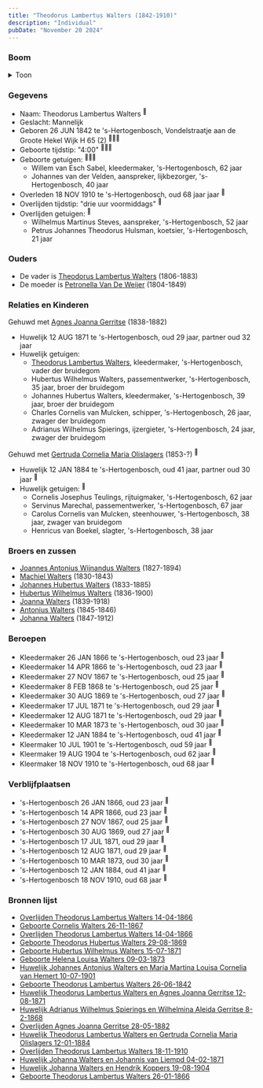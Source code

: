 ```yaml
---
title: "Theodorus Lambertus Walters (1842-1910)"
description: "Individual"
pubDate: "November 20 2024"
---
```


### Boom
<details><summary>Toon</summary>

![test](https://www.plantuml.com/plantuml/svg/dPJVRzem4CVV_LUSseS-8UKN412Y1GhTghQWZRRQ4tAIM_0mDhADAbJnl-y2AI2D5RQN93hV-JxV-zgviOuRjvnBPcT2BRZXSqXuEikDNggifwKsu0nNbfPGEJOL6K8gJ2fn-utpXLl17ES96hiDMOS6jLija1ticafkBRmp0EXgaw4PJqKwKsXjgpNdGhNR4B8rOrSmshIoR5jnCPwYphHPMdZWHHT7NwzSKXDx0Tp2Ly_puXZWiXyEgeCkjNZ_AL1cQsWr4vwi9ebsJcAp3NuTllT7uCTU3QuFikniAUM4gsoI6crjeecgI6_0i3Ucz3Y4ArlvGgrrZYhHDfqIQOatGcUeG4eEBrp1BS8hYbzezcmDOXjq-s4__8GjYCfcNdGMMnMUXY-K7ZK-OMirtp3BXCgB2h-i26eRj06X1Gsub2AVkXNnwpV2MxDod9LAcS5A3Vj0MKa1MlAzEli7foWTTdwVTYoemVtpKo4p-5FcwI75MyaDtpisf0_iJaxfSA-vKXpkq1ZXBEw0_Tevzb6hstwFNc7y7w1138-T7yL9EoBpk9i1T9xlgABkxzmCZxjPZBmqBzouMKZQ1pvs9-7EB3CEFMteE0iEZzpGSoY5bJm_z93kqJadEYHHtmYnUkJwd1p9DTs2loc_xnH78evsoYFlbFB8OoNvFi1kK6Nqw_iD)
</details>

### Gegevens
- Naam: Theodorus Lambertus Walters <sup><a href="../s00141/" style="text-decoration:none" title="Geboorte Theodorus Lambertus Walters 26-06-1842">:link:</a></sup>
- Geslacht: Mannelijk
- Geboren 26 JUN 1842 te 's-Hertogenbosch, Vondelstraatje aan de Groote Hekel Wijk H 65 (2) <sup><a href="../s00141/" style="text-decoration:none" title="Geboorte Theodorus Lambertus Walters 26-06-1842">:link:</a><a href="../s00153/" style="text-decoration:none" title="Huwelijk Theodorus Lambertus Walters en Agnes Joanna Gerritse 12-08-1871">:link:</a><a href="../s00157/" style="text-decoration:none" title="Huwelijk Theodorus Lambertus Walters en Gertruda Cornelia Maria Olislagers 12-01-1884">:link:</a></sup>
- Geboorte tijdstip: "4:00" <sup><a href="../s00141/" style="text-decoration:none" title="Geboorte Theodorus Lambertus Walters 26-06-1842">:link:</a><a href="../s00153/" style="text-decoration:none" title="Huwelijk Theodorus Lambertus Walters en Agnes Joanna Gerritse 12-08-1871">:link:</a><a href="../s00157/" style="text-decoration:none" title="Huwelijk Theodorus Lambertus Walters en Gertruda Cornelia Maria Olislagers 12-01-1884">:link:</a></sup>
- Geboorte getuigen: <sup><a href="../s00141/" style="text-decoration:none" title="Geboorte Theodorus Lambertus Walters 26-06-1842">:link:</a><a href="../s00153/" style="text-decoration:none" title="Huwelijk Theodorus Lambertus Walters en Agnes Joanna Gerritse 12-08-1871">:link:</a><a href="../s00157/" style="text-decoration:none" title="Huwelijk Theodorus Lambertus Walters en Gertruda Cornelia Maria Olislagers 12-01-1884">:link:</a></sup>
  - Willem van Esch Sabel, kleedermaker, \'s-Hertogenbosch, 62 jaar
  - Johannes van der Velden, aanspreker, lijkbezorger, \'s-Hertogenbosch, 40 jaar
- Overleden 18 NOV 1910 te 's-Hertogenbosch, oud 68 jaar jaar <sup><a href="../s00160/" style="text-decoration:none" title="Overlijden Theodorus Lambertus Walters 18-11-1910">:link:</a></sup>
- Overlijden tijdstip: "drie uur voormiddags" <sup><a href="../s00160/" style="text-decoration:none" title="Overlijden Theodorus Lambertus Walters 18-11-1910">:link:</a></sup>
- Overlijden getuigen: <sup><a href="../s00160/" style="text-decoration:none" title="Overlijden Theodorus Lambertus Walters 18-11-1910">:link:</a></sup>
  - Wilhelmus Martinus Steves, aanspreker, \'s-Hertogenbosch, 52 jaar
  - Petrus Johannes Theodorus Hulsman, koetsier, \'s-Hertogenbosch, 21 jaar

### Ouders
- De vader is [Theodorus Lambertus Walters](../i00088/) (1806-1883)
- De moeder is [Petronella Van De Weijer](../i00089/) (1804-1849)

### Relaties en Kinderen

Gehuwd met [Agnes Joanna Gerritse](../i00116/) (1838-1882) 
- Huwelijk 12 AUG 1871 te 's-Hertogenbosch, oud 29 jaar, partner oud 32 jaar 
- Huwelijk getuigen:  
  - [Theodorus Lambertus Walters](../i00088/), kleedermaker, \'s-Hertogenbosch, vader der bruidegom
  - Hubertus Wilhelmus Walters, passementwerker, \'s-Hertogenbosch, 35 jaar, broer der bruidegom
  - Johannes Hubertus Walters, kleedermaker, \'s-Hertogenbosch, 39 jaar, broer der bruidegom
  - Charles Cornelis van Mulcken, schipper, \'s-Hertogenbosch, 26 jaar, zwager der bruidegom
  - Adrianus Wilhelmus Spierings, ijzergieter, \'s-Hertogenbosch, 24 jaar, zwager der bruidegom

Gehuwd met [Gertruda Cornelia Maria Olislagers](../i00117/) (1853-?) <sup><a href="../s00157/" style="text-decoration:none" title="Huwelijk Theodorus Lambertus Walters en Gertruda Cornelia Maria Olislagers 12-01-1884">:link:</a></sup>
- Huwelijk 12 JAN 1884 te 's-Hertogenbosch, oud 41 jaar, partner oud 30 jaar <sup><a href="../s00157/" style="text-decoration:none" title="Huwelijk Theodorus Lambertus Walters en Gertruda Cornelia Maria Olislagers 12-01-1884">:link:</a></sup>
- Huwelijk getuigen:  <sup><a href="../s00157/" style="text-decoration:none" title="Huwelijk Theodorus Lambertus Walters en Gertruda Cornelia Maria Olislagers 12-01-1884">:link:</a></sup>
  - Cornelis Josephus Teulings, rijtuigmaker, \'s-Hertogenbosch, 62 jaar
  - Servinus Marechal, passementwerker, \'s-Hertogenbosch, 67 jaar
  - Carolus Cornelis van Mulcken, steenhouwer, \'s-Hertogenbosch, 38 jaar, zwager van bruidegom
  - Henricus van Boekel, slagter, \'s-Hertogenbosch, 38 jaar

### Broers en zussen
- [Joannes Antonius Wijnandus Walters](../i00103/) (1827-1894)
- [Machiel Walters](../i00104/) (1830-1843)
- [Johannes Hubertus Walters](../i00079/) (1833-1885)
- [Hubertus Wilhelmus Walters](../i00105/) (1836-1900)
- [Joanna Walters](../i00106/) (1839-1918)
- [Antonius Walters](../i00108/) (1845-1846)
- [Johanna Walters](../i00109/) (1847-1912)

### Beroepen
- Kleedermaker 26 JAN 1866 te 's-Hertogenbosch, oud 23 jaar <sup><a href="../s00119/" style="text-decoration:none" title="Geboorte Theodorus Lambertus Walters 26-01-1866">:link:</a></sup>
- Kleedermaker 14 APR 1866 te 's-Hertogenbosch, oud 23 jaar <sup><a href="../s00120/" style="text-decoration:none" title="Overlijden Theodorus Lambertus Walters 14-04-1866">:link:</a></sup>
- Kleedermaker 27 NOV 1867 te 's-Hertogenbosch, oud 25 jaar <sup><a href="../s00121/" style="text-decoration:none" title="Geboorte Cornelis Walters 26-11-1867">:link:</a></sup>
- Kleedermaker 8 FEB 1868 te 's-Hertogenbosch, oud 25 jaar <sup><a href="../s00223/" style="text-decoration:none" title="Huwelijk Adrianus Wilhelmus Spierings en Wilhelmina Aleida Gerritse 8-2-1868">:link:</a></sup>
- Kleedermaker 30 AUG 1869 te 's-Hertogenbosch, oud 27 jaar <sup><a href="../s00100/" style="text-decoration:none" title="Geboorte Theodorus Hubertus Walters 29-08-1869">:link:</a></sup>
- Kleedermaker 17 JUL 1871 te 's-Hertogenbosch, oud 29 jaar <sup><a href="../s00123/" style="text-decoration:none" title="Geboorte Hubertus Wilhelmus Walters 15-07-1871">:link:</a></sup>
- Kleedermaker 12 AUG 1871 te 's-Hertogenbosch, oud 29 jaar <sup><a href="../s00153/" style="text-decoration:none" title="Huwelijk Theodorus Lambertus Walters en Agnes Joanna Gerritse 12-08-1871">:link:</a></sup>
- Kleedermaker 10 MAR 1873 te 's-Hertogenbosch, oud 30 jaar <sup><a href="../s00125/" style="text-decoration:none" title="Geboorte Helena Louisa Walters 09-03-1873">:link:</a></sup>
- Kleedermaker 12 JAN 1884 te 's-Hertogenbosch, oud 41 jaar <sup><a href="../s00157/" style="text-decoration:none" title="Huwelijk Theodorus Lambertus Walters en Gertruda Cornelia Maria Olislagers 12-01-1884">:link:</a></sup>
- Kleermaker 10 JUL 1901 te 's-Hertogenbosch, oud 59 jaar <sup><a href="../s00132/" style="text-decoration:none" title="Huwelijk Johannes Antonius Walters en Maria Martina Louisa Cornelia van Hemert 10-07-1901">:link:</a></sup>
- Kleermaker 19 AUG 1904 te 's-Hertogenbosch, oud 62 jaar <sup><a href="../s00159/" style="text-decoration:none" title="Huwelijk Johanna Walters en Hendrik Koppers 19-08-1904">:link:</a></sup>
- Kleermaker 18 NOV 1910 te 's-Hertogenbosch, oud 68 jaar <sup><a href="../s00160/" style="text-decoration:none" title="Overlijden Theodorus Lambertus Walters 18-11-1910">:link:</a></sup>

### Verblijfplaatsen
- 's-Hertogenbosch  26 JAN 1866, oud 23 jaar  <sup><a href="../s00119/" style="text-decoration:none" title="Geboorte Theodorus Lambertus Walters 26-01-1866">:link:</a></sup>
- 's-Hertogenbosch  14 APR 1866, oud 23 jaar  <sup><a href="../s00120/" style="text-decoration:none" title="Overlijden Theodorus Lambertus Walters 14-04-1866">:link:</a></sup>
- 's-Hertogenbosch  27 NOV 1867, oud 25 jaar  <sup><a href="../s00121/" style="text-decoration:none" title="Geboorte Cornelis Walters 26-11-1867">:link:</a></sup>
- 's-Hertogenbosch  30 AUG 1869, oud 27 jaar  <sup><a href="../s00100/" style="text-decoration:none" title="Geboorte Theodorus Hubertus Walters 29-08-1869">:link:</a></sup>
- 's-Hertogenbosch  17 JUL 1871, oud 29 jaar  <sup><a href="../s00123/" style="text-decoration:none" title="Geboorte Hubertus Wilhelmus Walters 15-07-1871">:link:</a></sup>
- 's-Hertogenbosch  12 AUG 1871, oud 29 jaar  <sup><a href="../s00153/" style="text-decoration:none" title="Huwelijk Theodorus Lambertus Walters en Agnes Joanna Gerritse 12-08-1871">:link:</a></sup>
- 's-Hertogenbosch  10 MAR 1873, oud 30 jaar  <sup><a href="../s00125/" style="text-decoration:none" title="Geboorte Helena Louisa Walters 09-03-1873">:link:</a></sup>
- 's-Hertogenbosch  12 JAN 1884, oud 41 jaar  <sup><a href="../s00157/" style="text-decoration:none" title="Huwelijk Theodorus Lambertus Walters en Gertruda Cornelia Maria Olislagers 12-01-1884">:link:</a></sup>
- 's-Hertogenbosch  18 NOV 1910, oud 68 jaar  <sup><a href="../s00160/" style="text-decoration:none" title="Overlijden Theodorus Lambertus Walters 18-11-1910">:link:</a></sup>

### Bronnen lijst
- [Overlijden Theodorus Lambertus Walters 14-04-1866](../s00120/)
- [Geboorte Cornelis Walters 26-11-1867](../s00121/)
- [Overlijden Theodorus Lambertus Walters 14-04-1866](../s00120/)
- [Geboorte Theodorus Hubertus Walters 29-08-1869](../s00100/)
- [Geboorte Hubertus Wilhelmus Walters 15-07-1871](../s00123/)
- [Geboorte Helena Louisa Walters 09-03-1873](../s00125/)
- [Huwelijk Johannes Antonius Walters en Maria Martina Louisa Cornelia van Hemert 10-07-1901](../s00132/)
- [Geboorte Theodorus Lambertus Walters 26-06-1842](../s00141/)
- [Huwelijk Theodorus Lambertus Walters en Agnes Joanna Gerritse 12-08-1871](../s00153/)
- [Huwelijk Adrianus Wilhelmus Spierings en Wilhelmina Aleida Gerritse 8-2-1868](../s00223/)
- [Overlijden Agnes Joanna Gerritse 28-05-1882](../s00155/)
- [Huwelijk Theodorus Lambertus Walters en Gertruda Cornelia Maria Olislagers 12-01-1884](../s00157/)
- [Overlijden Theodorus Lambertus Walters 18-11-1910](../s00160/)
- [Huwelijk Johanna Walters en Johannis van Liempd 04-02-1871](../s00152/)
- [Huwelijk Johanna Walters en Hendrik Koppers 19-08-1904](../s00159/)
- [Geboorte Theodorus Lambertus Walters 26-01-1866](../s00119/)